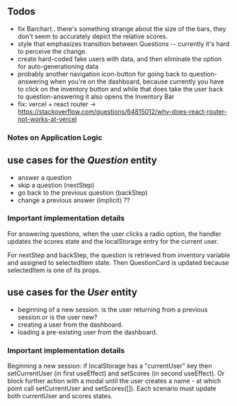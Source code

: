 ## Todos

- fix Barchart.. there's something strange about the size of the bars, they don't seem to accurately depict the relative scores.
- style that emphasizes transition between Questions -- currently it's hard to perceive the change.
- create hard-coded fake users with data, and then eliminate the option for auto-generationing data
- probably another navigation icon-button for going back to question-answering when you're on the dashboard, because currently you have to click on the inventory button and while that does take the user back to question-answering it also opens the Inventory Bar
- fix: vercel + react router -> https://stackoverflow.com/questions/64815012/why-does-react-router-not-works-at-vercel


### Notes on Application Logic

## use cases for the _Question_ entity

- answer a question
- skip a question (nextStep)
- go back to the previous question (backStep)
- change a previous answer (implicit) ??

### Important implementation details

For answering questions, when the user clicks a radio option, the handler updates the scores state and the localStorage entry for the current user.

For nextStep and backStep, the question is retrieved from inventory variable and assigned to selectedItem state. Then QuestionCard is updated because selectedItem is one of its props.

## use cases for the _User_ entity

- beginning of a new session. is the user returning from a previous session or is the user new?
- creating a user from the dashboard.
- loading a pre-existing user from the dashboard.

### Important implementation details

Beginning a new session: if localStorage has a "currentUser" key then setCurrentUser (in first useEffect) and setScores (in second useEffect). Or block further action with a modal until the user creates a name - at which point call setCurrentUser and setScores([]).
Each scenario must update both currentUser and scores states.
